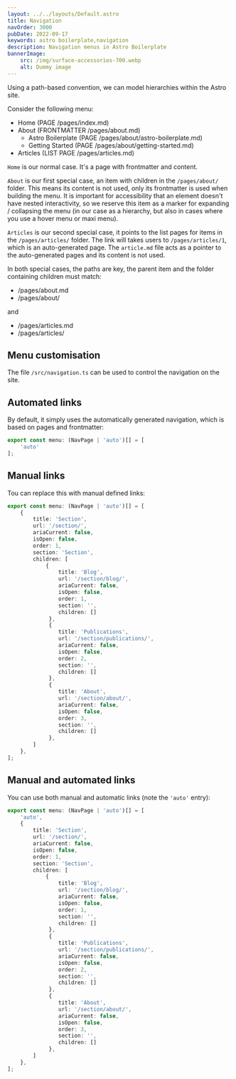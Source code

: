 ```yaml
---
layout: ../../layouts/Default.astro
title: Navigation
navOrder: 3000
pubDate: 2022-09-17
keywords: astro boilerplate,navigation
description: Navigation menus in Astro Boilerplate
bannerImage:
    src: /img/surface-accessories-700.webp
    alt: Dummy image
---
```


Using a path-based convention, we can model hierarchies within the Astro site.

Consider the following menu:

- Home (PAGE /pages/index.md)
- About (FRONTMATTER /pages/about.md)
  - Astro Boilerplate (PAGE /pages/about/astro-boilerplate.md)
  - Getting Started (PAGE /pages/about/getting-started.md)
- Articles (LIST PAGE /pages/articles.md)

`Home` is our normal case. It's a page with frontmatter and content.

`About` is our first special case, an item with children in the `/pages/about/` folder. This means its content is not used, only its frontmatter is used when building the menu. It is important for accessibility that an element doesn't have nested interactivity, so we reserve this item as a marker for expanding / collapsing the menu (in our case as a hierarchy, but also in cases where you use a hover menu or maxi menu).

`Articles` is our second special case, it points to the list pages for items in the `/pages/articles/` folder. The link will takes users to `/pages/articles/1`, which is an auto-generated page. The `article.md` file acts as a pointer to the auto-generated pages and its content is not used.

In both special cases, the paths are key, the parent item and the folder containing children must match:

- /pages/about.md
- /pages/about/

and

- /pages/articles.md
- /pages/articles/

## Menu customisation

The file `/src/navigation.ts` can be used to control the navigation on the site.

## Automated links

By default, it simply uses the automatically generated navigation, which is based on pages and frontmatter:

```typescript
export const menu: (NavPage | 'auto')[] = [
	'auto'
];
```

## Manual links

Tou can replace this with manual defined links:

```typescript
export const menu: (NavPage | 'auto')[] = [
	{
		title: 'Section',
		url: '/section/',
		ariaCurrent: false,
		isOpen: false,
		order: 1,
		section: 'Section',
		children: [
			{
				title: 'Blog',
				url: '/section/blog/',
				ariaCurrent: false,
				isOpen: false,
				order: 1,
				section: '',
				children: []
			 },
			 {
				title: 'Publications',
				url: '/section/publications/',
				ariaCurrent: false,
				isOpen: false,
				order: 2,
				section: '',
				children: []
			 },
			 {
				title: 'About',
				url: '/section/about/',
				ariaCurrent: false,
				isOpen: false,
				order: 3,
				section: '',
				children: []
			 },
		]
 	},
];
```

## Manual and automated links

You can use both manual and automatic links (note the `'auto'` entry):

```typescript
export const menu: (NavPage | 'auto')[] = [
	'auto',
	{
		title: 'Section',
		url: '/section/',
		ariaCurrent: false,
		isOpen: false,
		order: 1,
		section: 'Section',
		children: [
			{
				title: 'Blog',
				url: '/section/blog/',
				ariaCurrent: false,
				isOpen: false,
				order: 1,
				section: '',
				children: []
			 },
			 {
				title: 'Publications',
				url: '/section/publications/',
				ariaCurrent: false,
				isOpen: false,
				order: 2,
				section: '',
				children: []
			 },
			 {
				title: 'About',
				url: '/section/about/',
				ariaCurrent: false,
				isOpen: false,
				order: 3,
				section: '',
				children: []
			 },
		]
 	},
];
```
